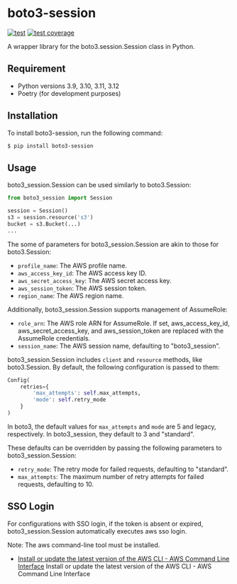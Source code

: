 # boto3-session

[![test](https://github.com/rcmdnk/boto3-session/actions/workflows/test.yml/badge.svg)](https://github.com/rcmdnk/boto3-session/actions/workflows/test.yml)
[![test coverage](https://img.shields.io/badge/coverage-check%20here-blue.svg)](https://github.com/rcmdnk/boto3-session/tree/coverage)

A wrapper library for the boto3.session.Session class in Python.

## Requirement

- Python versions 3.9, 3.10, 3.11, 3.12
- Poetry (for development purposes)

## Installation

To install boto3-session, run the following command:

```bash
$ pip install boto3-session
```

## Usage

boto3_session.Session can be used similarly to boto3.Session:

```python
from boto3_session import Session

session = Session()
s3 = session.resource('s3')
bucket = s3.Bucket(...)
...
```

The some of parameters for boto3_session.Session are akin to those for boto3.Session:

* `profile_name`: The AWS profile name.
* `aws_access_key_id`: The AWS access key ID.
* `aws_secret_access_key`: The AWS secret access key.
* `aws_session_token`: The AWS session token.
* `region_name`: The AWS region name.

Additionally, boto3_session.Session supports management of AssumeRole:

* `role_arn`: The AWS role ARN for AssumeRole. If set, aws_access_key_id, aws_secret_access_key, and aws_session_token are replaced with the AssumeRole credentials.
* `session_name`: The AWS session name, defaulting to "boto3_session".

boto3_session.Session includes `client` and `resource` methods, like boto3.Session. By default, the following configuration is passed to them:

```python
Config(
    retries={
        'max_attempts': self.max_attempts,
        'mode': self.retry_mode
    }
)
```

In boto3, the default values for `max_attempts` and `mode` are 5 and legacy, respectively. In boto3_session, they default to 3 and "standard".

These defaults can be overridden by passing the following parameters to boto3_session.Session:

* `retry_mode`: The retry mode for failed requests, defaulting to "standard".
* `max_attempts`: The maximum number of retry attempts for failed requests, defaulting to 10.

## SSO Login
For configurations with SSO login, if the token is absent or expired, boto3_session.Session automatically executes aws sso login.

Note: The aws command-line tool must be installed.

* [Install or update the latest version of the AWS CLI - AWS Command Line Interface](https://docs.aws.amazon.com/cli/latest/userguide/getting-started-install.html)
Install or update the latest version of the AWS CLI - AWS Command Line Interface

